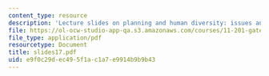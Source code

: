 ```yaml
---
content_type: resource
description: 'Lecture slides on planning and human diversity: issues and stakes.'
file: https://ol-ocw-studio-app-qa.s3.amazonaws.com/courses/11-201-gateway-planning-action-fall-2007/e9f0c29dec495f1ac1a7e9914b9b9b43_slides17.pdf
file_type: application/pdf
resourcetype: Document
title: slides17.pdf
uid: e9f0c29d-ec49-5f1a-c1a7-e9914b9b9b43
---
```

